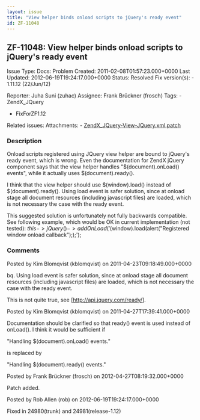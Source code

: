 ```yaml
---
layout: issue
title: "View helper binds onload scripts to jQuery's ready event"
id: ZF-11048
---
```


ZF-11048: View helper binds onload scripts to jQuery's ready event
------------------------------------------------------------------

 Issue Type: Docs: Problem Created: 2011-02-08T01:57:23.000+0000 Last Updated: 2012-06-19T19:24:17.000+0000 Status: Resolved Fix version(s): - 1.11.12 (22/Jun/12)
 
 Reporter:  Juha Suni (zuhac)  Assignee:  Frank Brückner (frosch)  Tags: - ZendX\_JQuery
- FixForZF1.12
 
 Related issues: 
 Attachments: - [ZendX\_JQuery-View-JQuery.xml.patch](/issues/secure/attachment/15044/ZendX_JQuery-View-JQuery.xml.patch)
 
### Description

Onload scripts registered using JQuery view helper are bound to jQuery's ready event, which is wrong. Even the documentation for ZendX jQuery component says that the view helper handles "$(document).onLoad() events", while it actually uses $(document).ready().

I think that the view helper should use $(window).load() instead of $(document).ready(). Using load event is safer solution, since at onload stage all document resources (including javascript files) are loaded, which is not necessary the case with the ready event.

This suggested solution is unfortunately not fully backwards compatible. See following example, which would be OK in current implementation (not tested): $this->jQuery()->addOnLoad('$(window).load(alert("Registered window onload callback"););');

 

 

### Comments

Posted by Kim Blomqvist (kblomqvist) on 2011-04-23T09:18:49.000+0000

bq. Using load event is safer solution, since at onload stage all document resources (including javascript files) are loaded, which is not necessary the case with the ready event.

This is not quite true, see [<http://api.jquery.com/ready/>].

 

 

Posted by Kim Blomqvist (kblomqvist) on 2011-04-27T17:39:41.000+0000

Documentation should be clarified so that ready() event is used instead of onLoad(). I think it would be sufficient if

"Handling $(document).onLoad() events."

is replaced by

"Handling $(document).ready() events."

 

 

Posted by Frank Brückner (frosch) on 2012-04-27T08:19:32.000+0000

Patch added.

 

 

Posted by Rob Allen (rob) on 2012-06-19T19:24:17.000+0000

Fixed in 24980(trunk) and 24981(release-1.12)

 

 